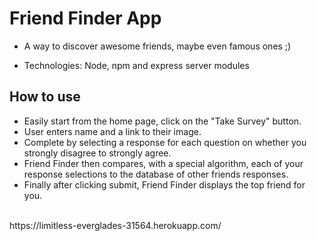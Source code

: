 # Friend Finder App
+ A way to discover awesome friends, maybe even famous ones ;)
- Technologies: Node, npm and express server modules

## How to use
- Easily start from the home page, click on the "Take Survey" button.
- User enters name and a link to their image.
- Complete by selecting a response for each question on whether you strongly disagree to strongly agree.
- Friend Finder then compares, with a special algorithm, each of your response selections to the database of other friends responses.
- Finally after clicking submit, Friend Finder displays the top friend for you.
<br>
https://limitless-everglades-31564.herokuapp.com/

